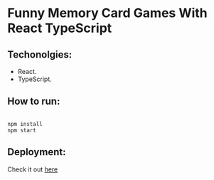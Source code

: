 # Funny Memory Card Games With React TypeScript

## Techonolgies:

- React.
- TypeScript.

## How to run:

```

npm install
npm start

```

## Deployment:

Check it out [here]()

